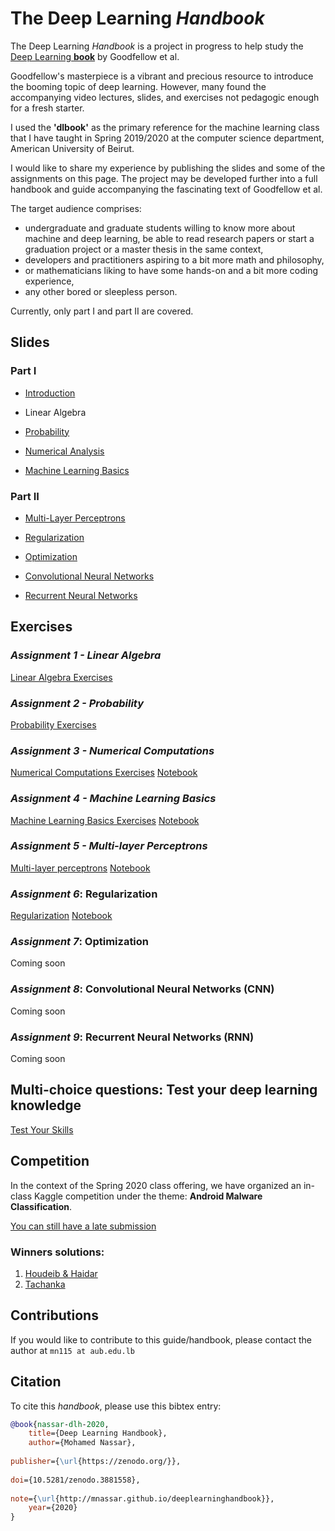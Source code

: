 # The Deep Learning _Handbook_

The Deep Learning _Handbook_ is a project in progress to help study the [Deep Learning **book**](https://www.deeplearningbook.org/) by Goodfellow et al.

Goodfellow's masterpiece is a vibrant and precious resource to introduce the booming topic of deep learning. However, many found the accompanying video lectures, slides, and exercises not pedagogic enough for a fresh starter.

I used the **'dlbook'** as the primary reference for the machine learning class that I have taught in Spring 2019/2020 at the computer science department, American University of Beirut.

I would like to share my experience by publishing the slides and some of the assignments on this page. The project may be developed further into a full handbook and guide accompanying the fascinating text of Goodfellow et al.

The target audience comprises:
* undergraduate and graduate students willing to know more about machine and deep learning, be able to read research papers or start a graduation project or a master thesis in the same context,
* developers and practitioners aspiring to a bit more math and philosophy,
* or mathematicians liking to have some hands-on and a bit more coding experience,
* any other bored or sleepless person.

Currently, only part I and part II are covered.

## Slides

### Part I

* [Introduction](slides/01_intro.pdf)

* Linear Algebra

* [Probability](slides/03_prob.pdf)

* [Numerical Analysis](slides/04_numerical.pdf)

* [Machine Learning Basics](slides/05_ml.pdf)


### Part II

* [Multi-Layer Perceptrons](slides/06_mlp.pdf)

* [Regularization](slides/07_regularization.pdf)

* [Optimization](slides/08_optimization.pdf)

* [Convolutional Neural Networks](slides/09_conv.pdf)

* [Recurrent Neural Networks](slides/10_rnn.pdf)


## Exercises

### *Assignment 1 - Linear Algebra*

[Linear Algebra Exercises](exercises/Assignment_1_CMPS_392.pdf)

### *Assignment 2 - Probability*

[Probability Exercises](exercises/Assignment_2_CMPS_392.pdf)

### *Assignment 3 - Numerical Computations*

[Numerical Computations Exercises](exercises/Asst_3_Numerical_Computations.md)
[Notebook](exercises/CMPS_392_Asst_3_Numerical_Computations.ipynb)

### *Assignment 4 - Machine Learning Basics*

[Machine Learning Basics Exercises](exercises/Asst_4_Machine_Learning_Bascis.md)
[Notebook](exercises/CMPS_392_Asst_4_Machine_Learning_Bascis.ipynb)


### *Assignment 5 - Multi-layer Perceptrons*

[Multi-layer perceptrons](exercises/Asst_5_Deep_Feed_Forward_Networks.md)
[Notebook](exercises/CMPS_392_Asst_5_Deep_Feed_Forward_Networks.ipynb)


### *Assignment 6*: Regularization

[Regularization](exercises/Asst_6_Regularization.md)
[Notebook](exercises/CMPS_392_Asst_6_Regularization.ipynb)


### *Assignment 7*: Optimization

Coming soon

### *Assignment 8*: Convolutional Neural Networks (CNN)

Coming soon

### *Assignment 9*: Recurrent Neural Networks (RNN)

Coming soon

## Multi-choice questions: Test your deep learning knowledge

[Test Your Skills](MCQ/bank.pdf)

## Competition

In the context of the Spring 2020 class offering, we have organized an in-class Kaggle competition under the theme: **Android Malware Classification**.

[You can still have a late submission](https://www.kaggle.com/c/aub-cmps-392)

### Winners solutions:

1. [Houdeib & Haidar](https://github.com/mhamadhdeib/Android-Malware-Classification)
2. [Tachanka](https://drive.google.com/open?id=1_WvXiHlUHJe4-ZHdsvJuZagDzVdIwWVw)


## Contributions

If you would like to contribute to this guide/handbook, please contact the author at `mn115 at aub.edu.lb`


## Citation
To cite this _handbook_, please use this bibtex entry:
```bibtex
@book{nassar-dlh-2020,
    title={Deep Learning Handbook},
    author={Mohamed Nassar},
   
publisher={\url{https://zenodo.org/}},
   
doi={10.5281/zenodo.3881558},
   
note={\url{http://mnassar.github.io/deeplearninghandbook}},
    year={2020}
}
```
